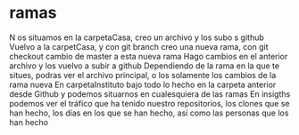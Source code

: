 # ramas
N os situamos en la carpetaCasa, creo un archivo y los subo s github
Vuelvo a la carpetCasa,  y con git branch creo una nueva rama,  con git checkout cambio  de master a esta nueva rama
Hago cambios en el anterior archivo y los vuelvo a subir a github
Dependiendo de la rama en la que te situes, podras ver el archivo principal, o los solamente los cambios de la rama nueva
En carpetaInstituto  bajo todo lo hecho en la carpeta anterior desde Github y podemos situarnos en cualesquiera de las ramas
En  insigths podemos ver el tráfico que ha tenido nuestro repositorios, los clones que se han hecho, los días en los que se han hecho,
así como las personas que los han hecho
